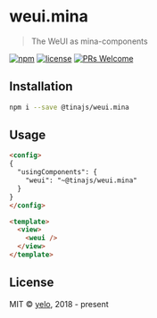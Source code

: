 # weui.mina
> The WeUI as mina-components

[![npm](https://img.shields.io/npm/v/@tinajs/weui.mina.svg?style=flat-square)](https://www.npmjs.com/package/@tinajs/weui.mina)
[![license](https://img.shields.io/github/license/tinajs/weui.mina.svg?style=flat-square)](./LICENSE)
[![PRs Welcome](https://img.shields.io/badge/PRs-welcome-brightgreen.svg?style=flat-square)](http://makeapullrequest.com)

## Installation
```bash
npm i --save @tinajs/weui.mina
```

## Usage
```html
<config>
{
  "usingComponents": {
    "weui": "~@tinajs/weui.mina"
  }
}
</config>

<template>
  <view>
    <weui />
  </view>
</template>
```

## License
MIT &copy; [yelo](https://github.com/imyelo), 2018 - present

